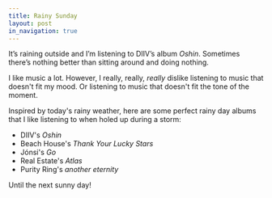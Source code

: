 ```yaml
---
title: Rainy Sunday
layout: post
in_navigation: true
---
```


It’s raining outside and I’m listening to DIIV’s album *Oshin*. Sometimes there’s nothing better than sitting around and doing nothing.

I like music a lot. However, I really, really, *really* dislike listening to music that doesn't fit my mood. Or listening to music that doesn't fit the tone of the moment.

Inspired by today's rainy weather, here are some perfect rainy day albums that I like listening to when holed up during a storm:

- DIIV's *Oshin*
- Beach House's *Thank Your Lucky Stars*
- Jónsi's *Go*
- Real Estate's *Atlas*
- Purity Ring's *another eternity*

Until the next sunny day!

<!-- 2016-11-06 -->
